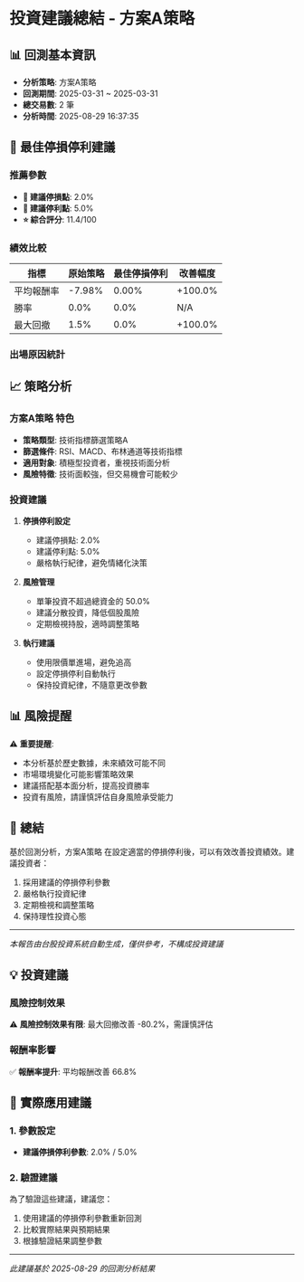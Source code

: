 # 投資建議總結 - 方案A策略

## 📊 回測基本資訊
- **分析策略**: 方案A策略
- **回測期間**: 2025-03-31 ~ 2025-03-31
- **總交易數**: 2 筆
- **分析時間**: 2025-08-29 16:37:35

## 🎯 最佳停損停利建議

### 推薦參數
- **🔻 建議停損點**: 2.0%
- **🔺 建議停利點**: 5.0%
- **⭐ 綜合評分**: 11.4/100

### 績效比較

| 指標 | 原始策略 | 最佳停損停利 | 改善幅度 |
|------|----------|-------------|----------|
| 平均報酬率 | -7.98% | 0.00% | +100.0% |
| 勝率 | 0.0% | 0.0% | N/A |
| 最大回撤 | 1.5% | 0.0% | +100.0% |

### 出場原因統計


## 📈 策略分析

### 方案A策略 特色

- **策略類型**: 技術指標篩選策略A
- **篩選條件**: RSI、MACD、布林通道等技術指標
- **適用對象**: 積極型投資者，重視技術面分析
- **風險特徵**: 技術面較強，但交易機會可能較少


### 投資建議
1. **停損停利設定**
   - 建議停損點: 2.0%
   - 建議停利點: 5.0%
   - 嚴格執行紀律，避免情緒化決策

2. **風險管理**
   - 單筆投資不超過總資金的 50.0%
   - 建議分散投資，降低個股風險
   - 定期檢視持股，適時調整策略

3. **執行建議**
   - 使用限價單進場，避免追高
   - 設定停損停利自動執行
   - 保持投資紀律，不隨意更改參數

## 📊 風險提醒

⚠️ **重要提醒**:
- 本分析基於歷史數據，未來績效可能不同
- 市場環境變化可能影響策略效果
- 建議搭配基本面分析，提高投資勝率
- 投資有風險，請謹慎評估自身風險承受能力

## 📝 總結

基於回測分析，方案A策略 在設定適當的停損停利後，可以有效改善投資績效。建議投資者：

1. 採用建議的停損停利參數
2. 嚴格執行投資紀律
3. 定期檢視和調整策略
4. 保持理性投資心態

---
*本報告由台股投資系統自動生成，僅供參考，不構成投資建議*

## 💡 投資建議

### 風險控制效果
⚠️ **風險控制效果有限**: 最大回撤改善 -80.2%，需謹慎評估

### 報酬率影響
✅ **報酬率提升**: 平均報酬改善 66.8%

## 🚀 實際應用建議

### 1. 參數設定
- **建議停損停利參數**: 2.0% / 5.0%

### 2. 驗證建議
為了驗證這些建議，建議您：
1. 使用建議的停損停利參數重新回測
2. 比較實際結果與預期結果
3. 根據驗證結果調整參數

---
*此建議基於 2025-08-29 的回測分析結果*

